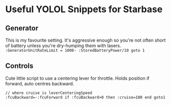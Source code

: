 # Useful YOLOL Snippets for Starbase

## Generator

This is my favourite setting. It's aggressive enough so you're not often short of battery unless you're dry-humping them with lasers.
`:GeneratorUnitRateLimit = 1000- :StoredBatteryPower/10 goto 1`

## Controls

Cute little script to use a centering lever for throttle. Holds position if forward, auto centres backward.

```
// where cruise is leverCenteringSpeed 
:fcuBackward=-:fcuForward if :fcuBackward>0 then :cruise=100 end goto1
```

